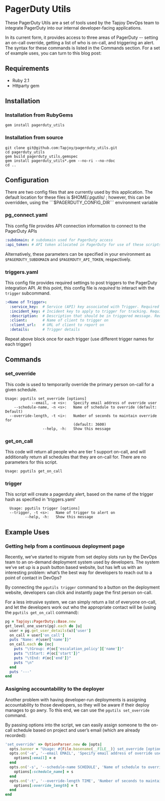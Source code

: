 PagerDuty Utils
===

These PagerDuty Utils are a set of tools used by the Tapjoy DevOps team to integrate PagerDuty into our internal developer-facing applications.

In its current form, it provides access to three areas of PagerDuty -- setting an on-call override, getting a list of who is on-call, and triggering an alert.  The syntax for these commands is listed in the Commands section.  For a set of example uses, you can turn to this blog post:  <Insert Blog Post Here>

## Requirements
* Ruby 2.1
* Httparty gem

## Installation
### Installation from RubyGems
```
gem install pagerduty_utils
```
### Installation from source
```
git clone git@github.com:Tapjoy/pagerduty_utils.git
cd pagerduty_utils
gem build pagerduty_utils.gemspec
gem install pagerduty_utils*.gem --no-ri --no-rdoc
cd ..
```

## Configuration

There are two config files that are currently used by this application.  The default location for these files is $HOME/.pgutils/ ; however, this can be overridden, using the ```$PAGERDUTY_CONFIG_DIR``` environment variable

### pg_connect.yaml

This config file provides API connection information to connect to the PagerDuty APIs

```yaml
:subdomain: # subdomain used for PagerDuty access
:api_token: # API token allocated in PagerDuty for use of these scripts
```

Alternatively, these parameters can be specified in your environment as ```$PAGERDUTY_SUBDOMAIN``` and ```$PAGERDUTY_API_TOKEN```, respectively.

### triggers.yaml

This config file provides required settings to post triggers to the PagerDuty integration API.  At this point, this config file is *required* to interact with the `trigger` subcommand.

```yaml
:<Name of Trigger>:
  :service_key:  # Service (API) key associated with Trigger. Required Field.
  :incident_key: # Incident key to apply to trigger for tracking. Required Field.
  :description:  # Description that should be in triggered message. Required Field.
  :client:       # Name of client to trigger on
  :client_url:   # URL of client to report on
  :details:      # Trigger details
```

Repeat above block once for each trigger (use different trigger names for each trigger)

## Commands
### set_override

This code is used to temporarily override the primary person on-call for a given schedule.

```
Usage: pgutils set_override [options]
            --email, -e <s>:   Specify email address of override user
    --schedule-name, -n <s>:   Name of schedule to override (default: Default)
  --override-length, -t <i>:   Number of seconds to maintain override for
                               (default: 3600)
                 --help, -h:   Show this message
```

### get_on_call

This code will return all people who are tier 1 support on-call, and will additionally return
all schedules that they are on-call for.  There are no parameters for this script.

```
Usage: pgutils get_on_call
```

### trigger

This script will create a pagerduty alert, based on the name of the trigger
hash as specified in 'triggers.yaml'

```
  Usage: pgutils trigger [options]
  --trigger, -t <s>:   Name of trigger to alert on
         --help, -h:   Show this message
```

## Example Uses
### Getting help from a continuous deployment page

Recently, we’ve started to migrate from set deploy slots run by the DevOps team to an on-demand deployment system used by developers.  The system we’ve set up is a push button based website, but has left us with an interesting problem: what’s the best way for developers to reach out to a point of contact in DevOps?

By connecting the ```pgutils trigger``` command to a button on the deployment website, developers can click and instantly page the first person on-call.

For a less intrusive system, we can simply return a list of everyone on-call, and let the developers work out who the appropriate contact will be (using the ```pgutils get_on_call``` command):

```ruby
pg = Tapjoy::PagerDuty::Base.new
get_level_one_users(pg).each do |u|
  user = pg.get_user_details(u)['user']
  on_call = user['on_call']
  puts "Name: #{user['name']}"
  on_call.each do |oc|
    puts "\tGroup: #{oc['escalation_policy']['name']}"
    puts "\tStart: #{oc['start']}"
    puts "\tEnd: #{oc['end']}"
    puts "\n"
  end
  puts '---'
end
```

### Assigning accountability to the deployer

Another problem with having developer-run deployments is assigning accountability to those developers, so they will be aware if their deploy manages to go awry.  To this end, we can use the ```pgutils set_override``` command.

By passing options into the script, we can easily assign someone to the on-call schedule based on project and user’s email (which are already recorded):

```ruby
'set_override' => OptionParser.new do |opts|
  opts.banner = "Usage: #{File.basename(__FILE__)} set_override [options]"
  opts.on('-e', '--email EMAIL', 'Specify email address of override user') do |e|
    options[:email] = e
  end
  opts.on('-s', '--schedule-name SCHEDULE', 'Name of schedule to override') do |s|
    options[:schedule_name] = s
  end
  opts.on('-t', '--override-length TIME', 'Number of seconds to maintain override for') do |t|
    options[:override_length] = t
  end
end
```
